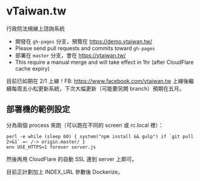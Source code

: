 vTaiwan.tw
==========

行政院法規線上諮詢系統

* 開發在 `gh-pages` 分支，預覽在 https://demo.vtaiwan.tw/
 * Please send pull requests and commits toward `gh-pages`
* 部署在 `master` 分支，會在 https://vtaiwan.tw/
 * This require a manual merge and will take effect in 1hr (after CloudFlare cache expiry)

目前已如期在 2/1 上線！FB: https://www.facebook.com/vtaiwan.tw
上線後繼續每周五小松更新系統，下次大幅更新（可能要另開 branch）預期在五月。

## 部署機的範例設定

分為兩個 process 來跑（可以跑在不同的 screen 或 rc.local 裡）：

```
perl -e while (sleep 60) { system("npm install && gulp") if `git pull 2>&1` =~ /-> origin.master/ }
env USE_HTTPS=1 forever server.js
```

然後再用 CloudFlare 的自動 SSL 連到 server 上即可。

目前正計劃加上 INDEX_URL 參數後 Dockerize。
